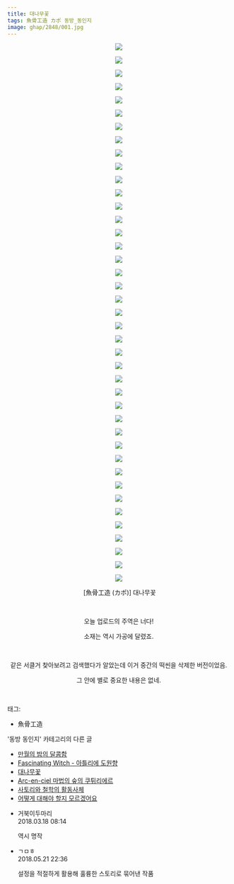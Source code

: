```yaml
---
title: 대나무꽃
tags: 魚骨工造 カポ 동방_동인지
image: ghap/2848/001.jpg
---
```

<div class="article">
<p style="text-align: center; clear: none; float: none;"><img src="{{ site.nasurl }}/ghap/2848/001.jpg"/></p>
<p style="text-align: center; clear: none; float: none;"><img src="{{ site.nasurl }}/ghap/2848/002.jpg"/></p>
<p style="text-align: center; clear: none; float: none;"><img src="{{ site.nasurl }}/ghap/2848/003.jpg"/></p>
<p style="text-align: center; clear: none; float: none;"><img src="{{ site.nasurl }}/ghap/2848/004.jpg"/></p>
<p style="text-align: center; clear: none; float: none;"><img src="{{ site.nasurl }}/ghap/2848/005.jpg"/></p>
<p style="text-align: center; clear: none; float: none;"><img src="{{ site.nasurl }}/ghap/2848/006.jpg"/></p>
<p style="text-align: center; clear: none; float: none;"><img src="{{ site.nasurl }}/ghap/2848/007.jpg"/></p>
<p style="text-align: center; clear: none; float: none;"><img src="{{ site.nasurl }}/ghap/2848/008.jpg"/></p>
<p style="text-align: center; clear: none; float: none;"><img src="{{ site.nasurl }}/ghap/2848/009.jpg"/></p>
<p style="text-align: center; clear: none; float: none;"><img src="{{ site.nasurl }}/ghap/2848/010.jpg"/></p>
<p style="text-align: center; clear: none; float: none;"><img src="{{ site.nasurl }}/ghap/2848/011.jpg"/></p>
<p style="text-align: center; clear: none; float: none;"><img src="{{ site.nasurl }}/ghap/2848/012.jpg"/></p>
<p style="text-align: center; clear: none; float: none;"><img src="{{ site.nasurl }}/ghap/2848/013.jpg"/></p>
<p style="text-align: center; clear: none; float: none;"><img src="{{ site.nasurl }}/ghap/2848/014.jpg"/></p>
<p style="text-align: center; clear: none; float: none;"><img src="{{ site.nasurl }}/ghap/2848/015.jpg"/></p>
<p style="text-align: center; clear: none; float: none;"><img src="{{ site.nasurl }}/ghap/2848/016.jpg"/></p>
<p style="text-align: center; clear: none; float: none;"><img src="{{ site.nasurl }}/ghap/2848/017.jpg"/></p>
<p style="text-align: center; clear: none; float: none;"><img src="{{ site.nasurl }}/ghap/2848/018.jpg"/></p>
<p style="text-align: center; clear: none; float: none;"><img src="{{ site.nasurl }}/ghap/2848/019.jpg"/></p>
<p style="text-align: center; clear: none; float: none;"><img src="{{ site.nasurl }}/ghap/2848/020.jpg"/></p>
<p style="text-align: center; clear: none; float: none;"><img src="{{ site.nasurl }}/ghap/2848/021.jpg"/></p>
<p style="text-align: center; clear: none; float: none;"><img src="{{ site.nasurl }}/ghap/2848/022.jpg"/></p>
<p style="text-align: center; clear: none; float: none;"><img src="{{ site.nasurl }}/ghap/2848/023.jpg"/></p>
<p style="text-align: center; clear: none; float: none;"><img src="{{ site.nasurl }}/ghap/2848/024.jpg"/></p>
<p style="text-align: center; clear: none; float: none;"><img src="{{ site.nasurl }}/ghap/2848/025.jpg"/></p>
<p style="text-align: center; clear: none; float: none;"><img src="{{ site.nasurl }}/ghap/2848/026.jpg"/></p>
<p style="text-align: center; clear: none; float: none;"><img src="{{ site.nasurl }}/ghap/2848/027.jpg"/></p>
<p style="text-align: center; clear: none; float: none;"><img src="{{ site.nasurl }}/ghap/2848/028.jpg"/></p>
<p style="text-align: center; clear: none; float: none;"><img src="{{ site.nasurl }}/ghap/2848/029.jpg"/></p>
<p style="text-align: center; clear: none; float: none;"><img src="{{ site.nasurl }}/ghap/2848/030.jpg"/></p>
<p style="text-align: center; clear: none; float: none;"><img src="{{ site.nasurl }}/ghap/2848/031.jpg"/></p>
<p style="text-align: center; clear: none; float: none;"><img src="{{ site.nasurl }}/ghap/2848/032.jpg"/></p>
<p style="text-align: center; clear: none; float: none;"><img src="{{ site.nasurl }}/ghap/2848/033.jpg"/></p>
<p style="text-align: center; clear: none; float: none;"><img src="{{ site.nasurl }}/ghap/2848/034.jpg"/></p>
<p style="text-align: center; clear: none; float: none;"><img src="{{ site.nasurl }}/ghap/2848/035.jpg"/></p>
<p style="text-align: center; clear: none; float: none;"><img src="{{ site.nasurl }}/ghap/2848/036.jpg"/></p>
<p style="text-align: center; clear: none; float: none;"><img src="{{ site.nasurl }}/ghap/2848/037.jpg"/></p>
<p style="text-align: center; clear: none; float: none;"><img src="{{ site.nasurl }}/ghap/2848/038.jpg"/></p>
<p style="text-align: center; clear: none; float: none;"><img src="{{ site.nasurl }}/ghap/2848/039.jpg"/></p>
<p style="text-align: center; clear: none; float: none;"><img src="{{ site.nasurl }}/ghap/2848/040.jpg"/></p>
<p style="text-align: center; clear: none; float: none;"><img src="{{ site.nasurl }}/ghap/2848/041.jpg"/></p>
<p style="text-align: center; clear: none; float: none;"> [魚骨工造 (カポ)] 대나무꽃</p>
<p style="text-align: center; clear: none; float: none;"><br/></p>
<p style="text-align: center; clear: none; float: none;">오늘 업로드의 주역은 너다!</p>
<p style="text-align: center; clear: none; float: none;">소재는 역시 가공에 달렸죠.</p>
<p style="text-align: center; clear: none; float: none;"><br/></p>
<p style="text-align: center; clear: none; float: none;">같은 서클거 찾아보려고 검색했다가 알았는데 이거 중간의 떡씬을 삭제한 버전이었음.</p>
<p style="text-align: center; clear: none; float: none;">그 안에 별로 중요한 내용은 없네.</p>
<p><br/></p>
</div><div class="tagTrail">
<p>태그: </p>
<ul>
<li>魚骨工造</li>
</ul>
</div><div class="another">
<p>'동방 동인지' 카테고리의 다른 글</p>
<ul>
<li><a href="/2016-12-06-ghap_2850">만월의 밤의 달콤함</a></li>
<li><a href="/2016-12-06-ghap_2849">Fascinating Witch - 아틀리에 도원향</a></li>
<li><a href="/2016-12-05-ghap_2848">대나무꽃</a></li>
<li><a href="/2016-12-05-ghap_2847">Arc-en-ciel 마법의 숲의 쿠튀리에르</a></li>
<li><a href="/2016-12-05-ghap_2846">사토리와 철학의 활동사체</a></li>
<li><a href="/2016-12-05-ghap_2845">어떻게 대해야 할지 모르겠어요</a></li>
</ul>
</div><div class="cb_module cb_fluid">
<div class="cb_wrt cb_profile">
<div class="comment">
<ul>
<li class="cb_thumb_off" id="comment15221075">
<div class="cb_comment_area">
<div class="cb_info_area">
<div class="cb_section">
<span class="cb_nick_name">거북이두마리</span>
</div>
<div class="cb_section">
<span class="cb_date">2018.03.18 08:14 </span>
</div>
</div>
<div class="cb_dsc_comment">
<p class="cb_dsc">
											역시 명작
										</p>
</div>
</div></li>
<li class="cb_thumb_off" id="comment15259831">
<div class="cb_comment_area">
<div class="cb_info_area">
<div class="cb_section">
<span class="cb_nick_name">ㄱㅁㅎ</span>
</div>
<div class="cb_section">
<span class="cb_date">2018.05.21 22:36 </span>
</div>
</div>
<div class="cb_dsc_comment">
<p class="cb_dsc">
											설정을 적절하게 활용해 훌륭한 스토리로 묶어낸 작품
										</p>
</div>
</div></li>
</ul>
</div>
</div><!-- commentList close -->
</div>